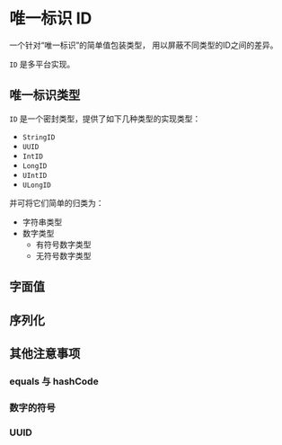 # 唯一标识 ID

<tldr>

<p>一个针对“唯一标识”的简单值包装类型，
用以屏蔽不同类型的ID之间的差异。</p>
<p><code>ID</code> 是多平台实现。</p>

</tldr>

## 唯一标识类型

`ID` 是一个密封类型，提供了如下几种类型的实现类型：

- `StringID`
- `UUID`
- `IntID`
- `LongID`
- `UIntID`
- `ULongID`

并可将它们简单的归类为：

- 字符串类型
- 数字类型
  - 有符号数字类型
  - 无符号数字类型

## 字面值


## 序列化

## 其他注意事项
### equals 与 hashCode


### 数字的符号


### UUID


